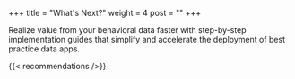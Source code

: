 +++
title = "What's Next?"
weight = 4
post = ""
+++

Realize value from your behavioral data faster with step-by-step implementation guides that simplify and accelerate the deployment of best practice data apps.

{{< recommendations />}}
